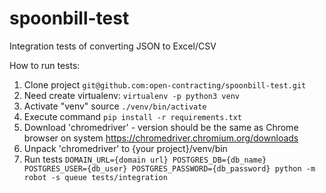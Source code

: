 # spoonbill-test
Integration tests of converting JSON to Excel/CSV

How to run tests:
1. Clone project ```git@github.com:open-contracting/spoonbill-test.git```
2. Need create virtualenv: ```virtualenv -p python3 venv```
3. Activate "venv" source ```./venv/bin/activate```
4. Execute command ```pip install -r requirements.txt```
5. Download 'chromedriver' - version should be the same as Chrome browser on system
https://chromedriver.chromium.org/downloads
6. Unpack 'chromedriver' to {your project}/venv/bin
7. Run tests ```DOMAIN_URL={domain url} POSTGRES_DB={db_name} POSTGRES_USER={db_user} POSTGRES_PASSWORD={db_password} python -m robot -s queue tests/integration```
